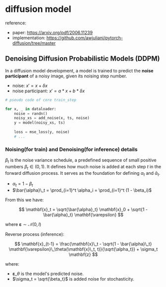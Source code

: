 # diffusion model

reference: 
- paper: https://arxiv.org/pdf/2006.11239
- implementation: https://github.com/awjuliani/pytorch-diffusion/tree/master

## Denoising Diffusion Probabilistic Models (DDPM)

In a diffusion model development, a model is trained to predict the **noise participant** of a noisy image, 
given its noising step number.

- noise: $x' = x + \delta x$
- noise participant: $x' = a*x + b*\delta x$

```python
# pseudo code of core train_step

for x, _ in dataloader:
    noise = randn()
    noisy_xs = add_noise(x, ts, noise)
    y = model(noisy_xs, ts)
    
    loss = mse_loss(y, noise)
    # ...
```

### Noising(for train) and Denoising(for inference) details

$\beta_t$ is the noise variance schedule, 
a predefined sequence of small positive numbers $\beta_t \in (0, 1)$. 
It defines how much noise is added at each step $t$ in the forward diffusion process. 
It serves as the foundation for defining $\alpha_t$ and $\bar{\alpha}_t$.


- $\alpha_t = 1 - \beta_t$
- $\bar{\alpha}\_t = \prod_{i=1}^t \alpha_i = \prod_{i=1}^t (1 - \beta_i)$

From this we have:

$$
\mathbf{x}_t = \sqrt{\bar{\alpha}_t} \mathbf{x}_0 + \sqrt{1 - \bar{\alpha}_t} \mathbf{\varepsilon}
$$

where $\mathbf{\varepsilon} \sim \mathcal{N}(0, I)$

Reverse process (inference): 

$$
\mathbf{x}_{t-1} = \frac{\mathbf{x}\_t - \sqrt{1 - \bar{\alpha}\_t} \mathbf{\varepsilon}\_\theta(\mathbf{x}\_t, t)}{\sqrt{\alpha_t}} + \sigma_t \mathbf{z}
$$

where:
- $\mathbf{\varepsilon}\_\theta$ is the model's predicted noise.
- $\sigma_t = \sqrt{\beta_t}$ is added noise for stochasticity.
